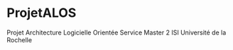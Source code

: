 ProjetALOS
==========

Projet Architecture Logicielle Orientée Service Master 2 ISI Université de la Rochelle
